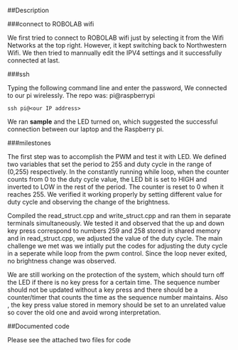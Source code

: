 ##Description 

###connect to ROBOLAB wifi

We first tried to connect to ROBOLAB wifi just by selecting it from the Wifi Networks at the top right. However, it kept switching back to Northwestern Wifi. We then tried to mannually edit the IPV4 settings and it successfully connected at last.

###ssh 

Typing the following command line and enter the password, We connected to our pi wirelessly. The repo was: pi@raspberrypi 

`ssh pi@<our IP address>`

We ran **sample** and the LED turned on, which suggested the successful connection between our laptop and the Raspberry pi. 

###milestones 

The first step was to accomplish the PWM and test it with LED. We defined two variables that set the period to 255 and duty cycle in the range of (0,255) respectively. In the constantly running while loop, when the counter counts from 0 to the duty cycle value, the LED bit is set to HIGH and inverted to LOW in the rest of the period. The counter is reset to 0 when it reaches 255. We verified it working properly by setting different value for duty cycle and observing the change of the brightness. 

Compiled the read_struct.cpp and write_struct.cpp and ran them in separate terminals simultaneously. We tested it and observed that the up and down key press correspond to numbers 259 and 258 stored in shared memory and in read_struct.cpp, we adjusted the value of the duty cycle. The main challenge we met was we intially put the codes for adjusting the duty cycle in a seperate while loop from the pwm control. Since the loop never exited, no brightness change was observed. 

We are still working on the protection of the system, which should turn off the LED if there is no key press for a certain time. The sequence number should not be updated without a key press and there should be a counter/timer that counts the time as the sequence number maintains. Also , the key press value stored in memory should be set to an unrelated value so cover the old one and avoid wrong interpretation. 


##Documented code 

Please see the attached two files for code 


